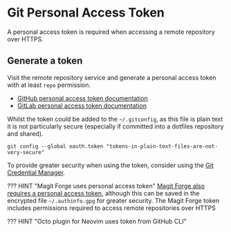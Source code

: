 # Git Personal Access Token

A personal access token is required when accessing a remote repository over HTTPS.




## Generate a token

Visit the remote repository service and generate a personal access token with at least `repo` permission.

* [GitHub personal access token documentation](https://docs.github.com/en/authentication/keeping-your-account-and-data-secure/creating-a-personal-access-token)
* [GitLab personal access token documentation](https://docs.gitlab.com/ee/user/profile/personal_access_tokens.html#create-a-personal-access-token)

Whilst the token could be added to the `~/.gitconfig`, as this file is plain text it is not particularly secure (especially if committed into a dotfiles repository and shared).

```shell
git config --global oauth.token "tokens-in-plain-text-files-are-not-very-secure"
```

To provide greater security when using the token, consider using the [Git Credential Manager](https://github.com/GitCredentialManager/git-credential-manager).  

??? HINT "Magit Forge uses personal access token"
    [Magit Forge also requires a personal access token](forge-configuration.md), although this can be saved in the encrypted file `~/.authinfo.gpg` for greater security.  The Magit Forge token includes permissions required to access remote repositories over HTTPS

??? HINT "Octo plugin for Neovim uses token from GitHub CLI"
